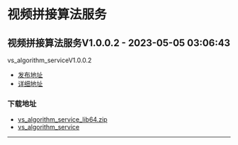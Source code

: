# 视频拼接算法服务
## 视频拼接算法服务V1.0.0.2 - 2023-05-05 03:06:43
vs_algorithm_serviceV1.0.0.2
*  [发布地址](https://github.com/jadehh/VideoStitching/releases/tag/vs_algorithm_serviceV1.0.0.2)
*  [详细地址](https://github.com/jadehh/jadehh_file/releases/tag/vs_algorithm_serviceV1.0.0.2)
### 下载地址
* [vs_algorithm_service_lib64.zip](https://gh.ddlc.top/https://github.com/jadehh/jadehh_file/releases/download/vs_algorithm_serviceV1.0.0.2/vs_algorithm_service_lib64.zip)
* [vs_algorithm_service](https://gh.ddlc.top/https://github.com/jadehh/jadehh_file/releases/download/vs_algorithm_serviceV1.0.0.2/vs_algorithm_service)
----